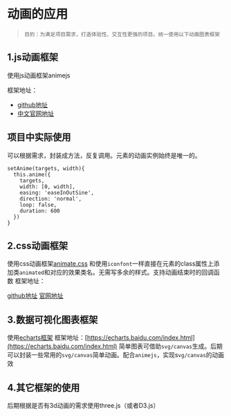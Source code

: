 <Pv :id="5"/>

# 动画的应用
>`目的：为满足项目需求，打造体验性、交互性更强的项目。统一使用以下动画图表框架`

## 1.js动画框架
使用js动画框架animejs

框架地址：
- [github地址](https://github.com/juliangarnier/anime)
- [中文官网地址](https://www.animejs.cn/)

## 项目中实际使用

可以根据需求，封装成方法，反复调用。元素的动画实例始终是唯一的。
```
setAnime(targets, width){
  this.anime({
    targets,
    width: [0, width],
    easing: 'easeInOutSine',
    direction: 'normal',
    loop: false,
    duration: 600
  })
}
```

## 2.css动画框架
使用css动画框架[animate.css](https://daneden.github.io/animate.css/)
和使用`iconfont`一样直接在元素的class属性上添加类`animated`和对应的效果类名。无需写多余的样式。支持动画结束时的回调函数
框架地址：

[github地址](https://github.com/daneden/animate.css)
[官网地址](https://daneden.github.io/animate.css/)

## 3.数据可视化图表框架
使用[echarts框架](https://www.echartsjs.com/zh/index.html)
框架地址：[https://echarts.baidu.com/index.html](https://echarts.baidu.com/index.html)
简单图表可借助`svg/canvas`生成。后期可以封装一些常用的`svg/canvas`简单动画。配合`animejs`，实现s`vg/canvas`的动画效

## 4.其它框架的使用
后期根据是否有3d动画的需求使用three.js（或者D3.js）

<Vssue title="animation" />






